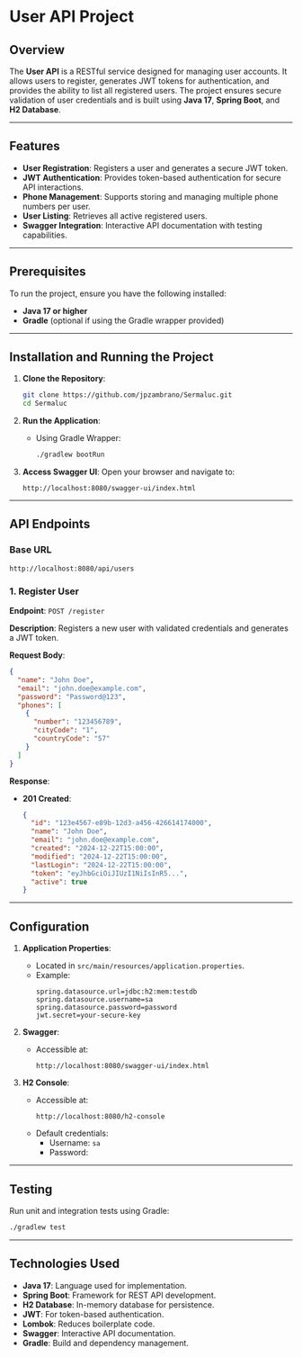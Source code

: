 # User API Project

## Overview

The **User API** is a RESTful service designed for managing user accounts. It allows users to register, generates JWT tokens for authentication, and provides the ability to list all registered users. The project ensures secure validation of user credentials and is built using **Java 17**, **Spring Boot**, and **H2 Database**.

---

## Features

- **User Registration**: Registers a user and generates a secure JWT token.
- **JWT Authentication**: Provides token-based authentication for secure API interactions.
- **Phone Management**: Supports storing and managing multiple phone numbers per user.
- **User Listing**: Retrieves all active registered users.
- **Swagger Integration**: Interactive API documentation with testing capabilities.

---

## Prerequisites

To run the project, ensure you have the following installed:

- **Java 17 or higher**
- **Gradle** (optional if using the Gradle wrapper provided)

---

## Installation and Running the Project

1. **Clone the Repository**:

   ```bash
   git clone https://github.com/jpzambrano/Sermaluc.git
   cd Sermaluc
   ```

2. **Run the Application**:

   - Using Gradle Wrapper:
     ```bash
     ./gradlew bootRun
     ```

3. **Access Swagger UI**:
   Open your browser and navigate to:
   ```plaintext
   http://localhost:8080/swagger-ui/index.html
   ```

---

## API Endpoints

### **Base URL**

```plaintext
http://localhost:8080/api/users
```

### **1. Register User**

**Endpoint**: `POST /register`

**Description**: Registers a new user with validated credentials and generates a JWT token.

**Request Body**:

```json
{
  "name": "John Doe",
  "email": "john.doe@example.com",
  "password": "Password@123",
  "phones": [
    {
      "number": "123456789",
      "cityCode": "1",
      "countryCode": "57"
    }
  ]
}
```

**Response**:

- **201 Created**:
  ```json
  {
    "id": "123e4567-e89b-12d3-a456-426614174000",
    "name": "John Doe",
    "email": "john.doe@example.com",
    "created": "2024-12-22T15:00:00",
    "modified": "2024-12-22T15:00:00",
    "lastLogin": "2024-12-22T15:00:00",
    "token": "eyJhbGciOiJIUzI1NiIsInR5...",
    "active": true
  }
  ```

---

## Configuration

1. **Application Properties**:

   - Located in `src/main/resources/application.properties`.
   - Example:
     ```properties
     spring.datasource.url=jdbc:h2:mem:testdb
     spring.datasource.username=sa
     spring.datasource.password=password
     jwt.secret=your-secure-key
     ```

2. **Swagger**:

   - Accessible at:
     ```plaintext
     http://localhost:8080/swagger-ui/index.html
     ```

3. **H2 Console**:
   - Accessible at:
     ```plaintext
     http://localhost:8080/h2-console
     ```
   - Default credentials:
     - Username: `sa`
     - Password:

---

## Testing

Run unit and integration tests using Gradle:

```bash
./gradlew test
```

---

## Technologies Used

- **Java 17**: Language used for implementation.
- **Spring Boot**: Framework for REST API development.
- **H2 Database**: In-memory database for persistence.
- **JWT**: For token-based authentication.
- **Lombok**: Reduces boilerplate code.
- **Swagger**: Interactive API documentation.
- **Gradle**: Build and dependency management.
